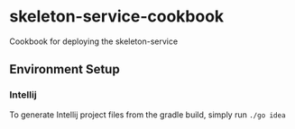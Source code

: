 # skeleton-service-cookbook
Cookbook for deploying the skeleton-service

## Environment Setup

### Intellij

To generate Intellij project files from the gradle build, simply run ```./go idea```